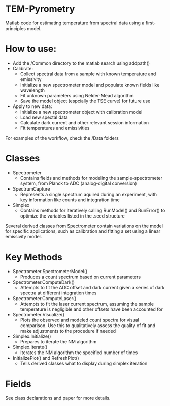 # TEM-Pyrometry
Matlab code for estimating temperature from spectral data using a first-principles model.

# How to use:
* Add the /Common directory to the matlab search using addpath()
* Calibrate:
  * Collect spectral data from a sample with known temperature and emissivity
  * Initialize a new spectrometer model and populate known fields like wavelength
  * Fit unknown parameters using Nelder-Mead algorithm
  * Save the model object (espcially the TSE curve) for future use
* Apply to new data:
  * Initialize a new spectrometer object with calibration model
  * Load new spectal data
  * Calculate dark current and other relevant session information
  * Fit temperatures and emissivities

For examples of the workflow, check the /Data folders


# Classes
* Spectrometer
  * Contains fields and methods for modeling the sample-spectrometer system, from Planck to ADC (analog-digital conversion)
* SpectrumCapture
  * Represents a single spectrum aquired during an experiment, with key information like counts and integration time
* Simplex
  * Contains methods for iteratively calling RunModel() and RunError() to optimize the variables listed in the .seed structure

Several derived classes from Spectrometer contain variations on the model for specific applications, such as calibration and fitting a set using a linear emissivity model.

# Key Methods
* Spectrometer.SpectrometerModel()
  * Produces a count spectrum based on current parameters
* Spectrometer.ComputeDark()
  * Attempts to fit the ADC offset and dark current given a series of dark spectra at different integration times
* Spectrometer.ComputeLaser()
  * Attempts to fit the laser current spectrum, assuming the sample temperature is negligible and other offsets have been accounted for
* Spectrometer.Visualize()
  * Plots the observed and modeled count spectra for visual comparison. Use this to qualitatively assess the quality of fit and make adjustments to the procedure if needed
* Simplex.Initialize()
  * Prepares to iterate the NM algorithm
* Simplex.Iterate()
  * Iterates the NM algorithm the specified number of times
* InitializePlot() and RefreshPlot()
  * Tells derived classes what to display during simplex iteration
 
# Fields
See class declarations and paper for more details.
